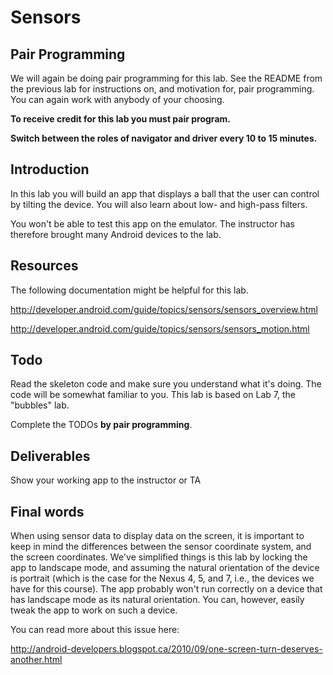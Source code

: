 # Sensors

## Pair Programming

We will again be doing pair programming for this lab. See the README
from the previous lab for instructions on, and motivation for, pair
programming. You can again work with anybody of your choosing.

**To receive credit for this lab you must pair program.**

**Switch between the roles of navigator and driver every 10 to 15
minutes.**

## Introduction

In this lab you will build an app that displays a ball that the user
can control by tilting the device. You will also learn about low- and
high-pass filters.

You won't be able to test this app on the emulator. The instructor has
therefore brought many Android devices to the lab.

## Resources

The following documentation might be helpful for this lab.

http://developer.android.com/guide/topics/sensors/sensors_overview.html

http://developer.android.com/guide/topics/sensors/sensors_motion.html


## Todo

Read the skeleton code and make sure you understand what it's
doing. The code will be somewhat familiar to you. This lab is based on
Lab 7, the "bubbles" lab.

Complete the TODOs **by pair programming**.

## Deliverables

Show your working app to the instructor or TA

## Final words

When using sensor data to display data on the screen, it is important
to keep in mind the differences between the sensor coordinate system,
and the screen coordinates. We've simplified things is this lab by
locking the app to landscape mode, and assuming the natural
orientation of the device is portrait (which is the case for the Nexus
4, 5, and 7, i.e., the devices we have for this course). The app
probably won't run correctly on a device that has landscape mode as
its natural orientation. You can, however, easily tweak the app to
work on such a device.

You can read more about this issue here:

http://android-developers.blogspot.ca/2010/09/one-screen-turn-deserves-another.html
